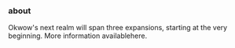 ### about
Okwow's next realm will span three expansions, 
starting at the very beginning. More information availablehere.

